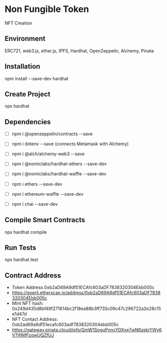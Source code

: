 # Non Fungible Token
NFT Creation

## Environment
ERC721, web3.js, ether.js, IPFS, Hardhat, OpenZeppelin, Alchemy, Pinata

## Installation
npm install --save-dev hardhat

## Create Project
npx hardhat

## Dependencies
- [ ] npm i @openzeppelin/contracts --save
- [ ] npm i dotenv --save (connects Metamask with Alchemy)
- [ ] npm i @alch/alchemy-web3 --save

- [ ] npm i @nomiclabs/hardhat-ethers --save-dev
- [ ] npm i @nomiclabs/hardhat-waffle --save-dev
- [ ] npm i ethers --save-dev
- [ ] npm i ethereum-waffle --save-dev
- [ ] npm i chai --save-dev
 
## Compile Smart Contracts
npx hardhat compile

## Run Tests
npx hardhat test

## Contract Address
- Token Address 0xb2aD69A9df51ECAfc603aDF7838320304Ebb005c
- https://goerli.etherscan.io/address/0xb2aD69A9df51ECAfc603aDF7838320304Ebb005c
- Mint NFT hash: 0x249d435d8bf49f271614bc2f18ea88b3ff735c09c47c296722a2e28c15e1d47d
- NFT Contact Address: 0xb2ad69a9df51ecafc603adf7838320304ebb005c
- https://gateway.pinata.cloud/ipfs/QmW1SoguPnncYDXxe7wN6zekiYWy6V7jfiNfFzqwUQZfUJ
